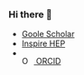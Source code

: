 ### Hi there 👋

* [Goole Scholar](https://scholar.google.co.kr/citations?user=W33YDLgAAAAJ&hl=ko)
* [Inspire HEP](https://inspirehep.net/authors/1806321)
* <div itemscope itemtype="https://schema.org/Person"><a itemprop="sameAs" content="https://orcid.org/0000-0001-6905-6553" href="https://orcid.org/0000-0001-6905-6553" target="orcid.widget" rel="me noopener noreferrer" style="vertical-align:top;"><img src="https://orcid.org/sites/default/files/images/orcid_16x16.png" style="width:1em;margin-right:.5em;" alt="ORCID iD icon"> ORCID</a></div>

<!--
**seungjin-yang/seungjin-yang** is a ✨ _special_ ✨ repository because its `README.md` (this file) appears on your GitHub profile.

Here are some ideas to get you started:

- 🔭 I’m currently working on ...
- 🌱 I’m currently learning ...
- 👯 I’m looking to collaborate on ...
- 🤔 I’m looking for help with ...
- 💬 Ask me about ...
- 📫 How to reach me: ...
- 😄 Pronouns: ...
- ⚡ Fun fact: ...
-->
